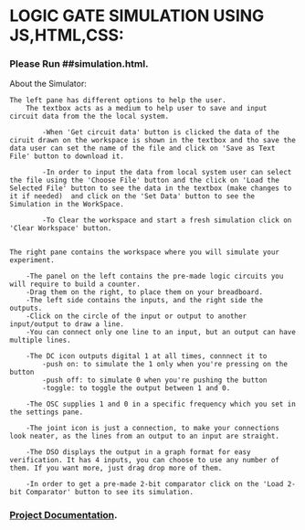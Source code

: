 # LOGIC GATE SIMULATION USING JS,HTML,CSS:

### Please Run ##simulation.html.

About the Simulator:

    The left pane has different options to help the user.
    	The textbox acts as a medium to help user to save and input circuit data from the the local system.

    		-When 'Get circuit data' button is clicked the data of the ciruit drawn on the workspace is shown in the textbox and tho save the data user can set the name of the file and click on 'Save as Text File' button to download it.

    		-In order to input the data from local system user can select the file using the 'Choose File' button and the click on 'Load the Selected File' button to see the data in the textbox (make changes to it if needed)  and click on the 'Set Data' button to see the Simulation in the WorkSpace.

    		-To Clear the workspace and start a fresh simulation click on 'Clear Workspace' button. 
        

    The right pane contains the workspace where you will simulate your experiment.

        -The panel on the left contains the pre-made logic circuits you will require to build a counter.
        -Drag them on the right, to place them on your breadboard.
        -The left side contains the inputs, and the right side the outputs.
        -Click on the circle of the input or output to another input/output to draw a line.
        -You can connect only one line to an input, but an output can have multiple lines.

        -The DC icon outputs digital 1 at all times, connnect it to 
            -push on: to simulate the 1 only when you're pressing on the button
            -push off: to simulate 0 when you're pushing the button
            -toggle: to toggle the output between 1 and 0.

        -The OSC supplies 1 and 0 in a specific frequency which you set in the settings pane.

        -The joint icon is just a connection, to make your connections look neater, as the lines from an output to an input are straight.

		-The DSO displays the output in a graph format for easy verification. It has 4 inputs, you can choose to use any number of them. If you want more, just drag drop more of them.

		-In order to get a pre-made 2-bit comparator click on the 'Load 2-bit Comparator' button to see its simulation.

 ### [Project Documentation](https://gist.github.com/vinaytejab/7d779bf4025abffd1adfa6f8c2d81b31).	
